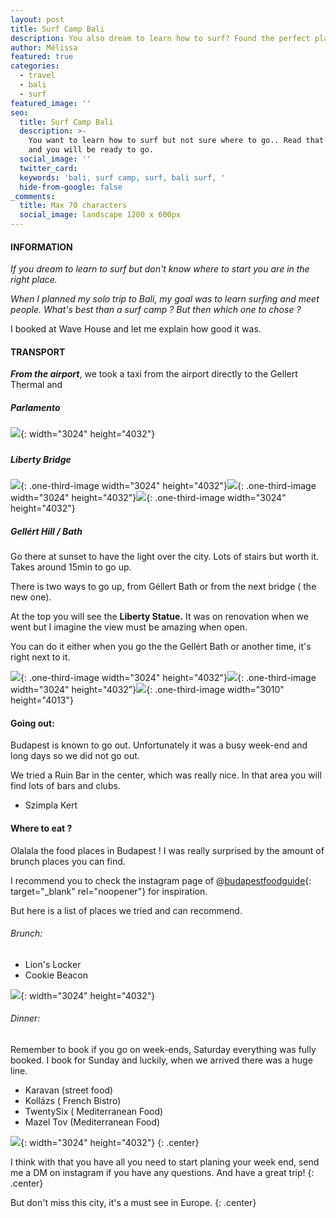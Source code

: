 ```yaml
---
layout: post
title: Surf Camp Bali
description: You also dream to learn how to surf? Found the perfect place for you.
author: Mélissa
featured: true
categories:
  - travel
  - bali
  - surf
featured_image: ''
seo:
  title: Surf Camp Bali
  description: >-
    You want to learn how to surf but not sure where to go.. Read that blog post
    and you will be ready to go. 
  social_image: ''
  twitter_card:
  keywords: 'bali, surf camp, surf, bali surf, '
  hide-from-google: false
_comments:
  title: Max 70 characters
  social_image: landscape 1200 x 600px
---
```

#### INFORMATION

*If you dream to learn to surf but don't know where to start you are in the right place.&nbsp;*

*When I planned my solo trip to Bali, my goal was to learn surfing and meet people. What's best than a surf camp ? But then which one to chose ?&nbsp;*

I booked at Wave House and let me explain how good it was.&nbsp;





#### TRANSPORT

***From the airport***, we took a taxi from the airport directly to the Gellert Thermal and

##### Parlamento

![](/uploads/img-7326-2.JPG){: width="3024" height="4032"}

#####



##### Liberty Bridge

![](/uploads/img-7407.JPG){: .one-third-image width="3024" height="4032"}![](/uploads/img-7192.JPG){: .one-third-image width="3024" height="4032"}![](/budapest/IMG_7385.JPG){: .one-third-image width="3024" height="4032"}

##### Gellért Hill / Bath

Go there at sunset to have the light over the city. Lots of stairs but worth it. Takes around 15min to go up.

There is two ways to go up, from Géllert Bath or from the next bridge ( the new one).

At the top you will see the **Liberty Statue.** It was on renovation when we went but I imagine the view must be amazing when open.

You can do it either when you go the the Gellért Bath or another time, it's right next to it.

![](/budapest/IMG_7170.JPG){: .one-third-image width="3024" height="4032"}![](/budapest/IMG_7177.JPG){: .one-third-image width="3024" height="4032"}![](/budapest/IMG_7174.JPG){: .one-third-image width="3010" height="4013"}

#### Going out:

Budapest is known to go out. Unfortunately it was a busy week-end and long days so we did not go out.

We tried a Ruin Bar in the center, which was really nice. In that area you will find lots of bars and clubs.

* Szimpla Kert



#### Where to eat ?

Olalala the food places in Budapest ! I was really surprised by the amount of brunch places you can find.

I recommend you to check the instagram page of @[budapestfoodguide](https://www.instagram.com/budapestfoodguide/){: target="_blank" rel="noopener"} for inspiration.

But here is a list of places we tried and can recommend.

###### Brunch:

* Lion's Locker
* Cookie Beacon

![](/uploads/img-0905.JPG){: width="3024" height="4032"}

###### Dinner:

Remember to book if you go on week-ends, Saturday everything was fully booked. I book for Sunday and luckily, when we arrived there was a huge line.

* Karavan (street food)
* Kollázs ( French Bistro)
* TwentySix ( Mediterranean Food)
* Mazel Tov (Mediterranean Food)

![](/uploads/img-7446.JPG){: width="3024" height="4032"}
{: .center}

I think with that you have all you need to start planing your week end, send me a DM on instagram if you have any questions. And have a great trip!
{: .center}

But don't miss this city, it's a must see in Europe.
{: .center}